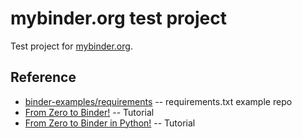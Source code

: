 mybinder.org test project
=========================

Test project for [mybinder.org](https://mybinder.org/).

Reference
---------

* [binder-examples/requirements](https://github.com/binder-examples/requirements) -- requirements.txt example repo
* [From Zero to Binder!](https://github.com/Build-a-binder/build-a-binder.github.io/blob/master/workshop/10-zero-to-binder.md) -- Tutorial
* [From Zero to Binder in Python!](https://github.com/alan-turing-institute/the-turing-way/blob/master/workshops/boost-research-reproducibility-binder/workshop-presentations/zero-to-binder-python.md) -- Tutorial

